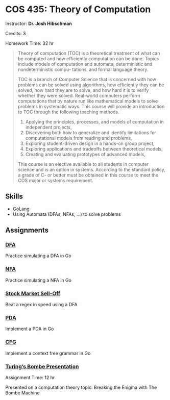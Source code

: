 # COS 435: Theory of Computation

Instructor: **Dr. Josh Hibschman**

Credits: 3

Homework Time: 32 hr

> Theory of computation (TOC) is a theoretical treatment of what can be computed and how efficiently computation can be done. Topics include models of computation and automata, deterministic and nondeterministic compu- tations, and formal language theory.
>
> TOC is a branch of Computer Science that is concerned with how problems can be solved using algorithms, how efficiently they can be solved, how hard they are to solve, and how hard it is to verify whether they were solved. Real-world computers perform computations that by nature run like mathematical models to solve problems in systematic ways. This course will provide an introduction to TOC through the following teaching methods.
>
> 1. Applying the principles, processes, and models of computation in independent projects,
> 2. Discovering both how to generalize and identify limitations for computational models from reading and problems,
> 3. Exploring student-driven design in a hands-on group project,
> 4. Exploring applications and tradeoffs between theoretical models,
> 5. Creating and evaluating prototypes of advanced models,
>
> This course is an elective available to all students in computer science and is an option in systems. According to the standard policy, a grade of C- or better must be obtained in this course to meet the COS major or systems requirement.

## Skills

- GoLang
- Using Automata (DFAs, NFAs, ...) to solve problems

## Assignments

### [DFA](./cos435-project1)

Practice simulating a DFA in Go

### [NFA](./cos435-project2)

Practice simulating a NFA in Go

### [Stock Market Sell-Off](./cos435-project3)

Beat a regex in speed using a DFA

### [PDA](./cos435-project4)

Implement a PDA in Go

### [CFG](./cos435-project5)

Implement a context free grammar in Go

### [Turing’s Bombe Presentation](./bombe)

Assignment Time: 12 hr

Presented on a computation theory topic: Breaking the Enigma with The Bombe Machine
